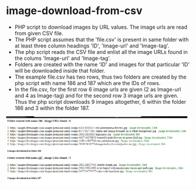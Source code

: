 # image-download-from-csv
- PHP script to download images by URL values. The image urls are read from given CSV file.
- The PHP script assumes that the 'file.csv' is present in same folder with at least three column headings 'ID', 'Image-url' and 'Image-tag'.
- The php script reads the CSV file and enlist all the image URLs found in the colums 'Image-url' and 'Image-tag'.
- Folders are created with the name 'ID' and images for that particular 'ID' will be downloaded inside that folder.
- The example file.csv has two rows, thus two folders are created by the php script with name 186 and 187 which are the IDs of rows.
- In the file.csv, for the first row 6 image urls are given (2 as Image-url and 4 as Image-tag) and for the second row 3 image urls are given. Thus the php script downloads 9 images altogether, 6 within the folder 186 and 3 within the folder 187.

![Output](https://github.com/cregmi/image-download-from-csv/blob/master/output.png)
